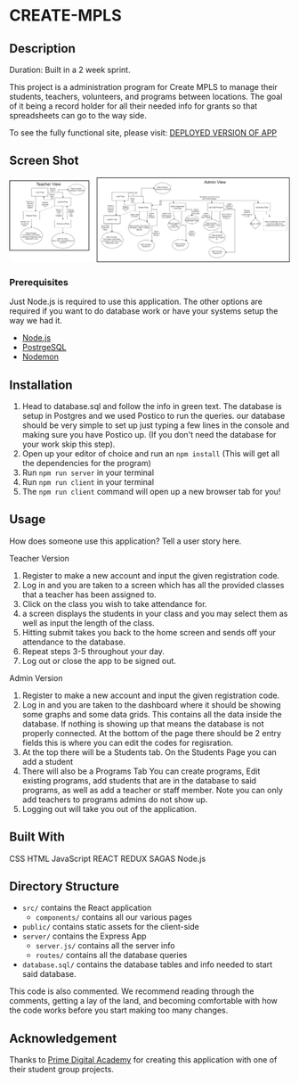 # CREATE-MPLS

## Description

Duration: Built in a 2 week sprint.

This project is a administration program for Create MPLS to manage their students, teachers, volunteers, and programs between locations. The goal of it being a record holder for all their needed info for grants so that spreadsheets can go to the way side. 

To see the fully functional site, please visit: [DEPLOYED VERSION OF APP](www.heroku.com)

## Screen Shot

![Project Flowchart Diagram](public/creatempls_diagram.png?raw=true)

### Prerequisites

Just Node.js is required to use this application. The other options are required if you want to do database work or have your systems setup the way we had it.

- [Node.js](https://nodejs.org/en/)
- [PostrgeSQL](https://www.postgresql.org/)
- [Nodemon](https://nodemon.io/)


## Installation

1. Head to database.sql and follow the info in green text. The database is setup in Postgres and we used Postico to run the queries. our database should be very simple to set up just typing a few lines in the console and making sure you have Postico up. (If you don't need the database for your work skip this step).
2. Open up your editor of choice and run an `npm install` (This will get all the dependencies for the program)
4. Run `npm run server` in your terminal
5. Run `npm run client` in your terminal
6. The `npm run client` command will open up a new browser tab for you!

## Usage
How does someone use this application? Tell a user story here.

Teacher Version
1. Register to make a new account and input the given registration code.
2. Log in and you are taken to a screen which has all the provided classes that a teacher has been assigned to. 
3. Click on the class you wish to take attendance for.
4. a screen displays the students in your class and you may select them as well as input the length of the class. 
5. Hitting submit takes you back to the home screen and sends off your attendance to the database.
6. Repeat steps 3-5 throughout your day.
7. Log out or close the app to be signed out. 

Admin Version
1. Register to make a new account and input the given registration code.
2. Log in and you are taken to the dashboard where it should be showing some graphs and some data grids. This contains all the data inside the database. If nothing is showing up that means the database is not properly connected. At the bottom of the page there should be 2 entry fields this is where you can edit the codes for regisration.
3. At the top there will be a Students tab. On the Students Page you can add a student 
4. There will also be a Programs Tab You can create programs, Edit existing programs, add students that are in the database to said programs, as well as add a teacher or staff member. Note you can only add teachers to programs admins do not show up. 
5. Logging out will take you out of the application.


## Built With

CSS
HTML
JavaScript
REACT
REDUX
SAGAS
Node.js

## Directory Structure

- `src/` contains the React application
    - `components/` contains all our various pages
- `public/` contains static assets for the client-side
- `server/` contains the Express App
    - `server.js/` contains all the server info
    - `routes/` contains all the database queries
- `database.sql/` contains the database tables and info needed to start said database.

This code is also commented. We recommend reading through the comments, getting a lay of the land, and becoming comfortable with how the code works before you start making too many changes.

## Acknowledgement
Thanks to [Prime Digital Academy](www.primeacademy.io) for creating this application with one of their student group projects.

